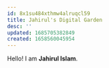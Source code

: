```yaml
---
id: 8x1su484xthmw4alruqcl59
title: Jahirul's Digital Garden
desc: ''
updated: 1685705382849
created: 1658560045954
---
```

Hello! I am **Jahirul Islam**. 